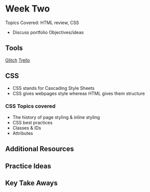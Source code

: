 # Week Two

Topics Covered: HTML review, CSS

- Discuss portfolio Objectives/ideas

## Tools

[Glitch](https://glitch.com/)
[Trello](https://trello.com/)

## CSS

- CSS stands for Cascading Style Sheets
- CSS gives webpages style whereas HTML gives them structure

### CSS Topics covered

- The history of page styling & inline styling
- CSS best practices
- Classes & IDs
- Attributes

## Additional Resources

## Practice Ideas

## Key Take Aways
